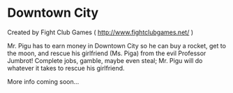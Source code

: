 Downtown City
=============
Created by Fight Club Games ( http://www.fightclubgames.net/ )

Mr. Pigu has to earn money in Downtown City so he can buy a rocket, get to the moon,
and rescue his girlfriend (Ms. Piga) from the evil Professor Jumbrot! Complete jobs,
gamble, maybe even steal; Mr. Pigu will do whatever it takes to rescue his girlfriend.

More info coming soon...
